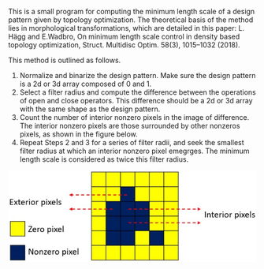 This is a small program for computing the minimum length scale of a design pattern given by topology optimization. The theoretical basis of the method lies in morphological transformations, which are detailed in this paper:
L. Hägg and E.Wadbro, On minimum length scale control in density based topology optimization, Struct. Multidisc Optim. 58(3), 1015–1032 (2018).


This method is outlined as follows.
1. Normalize and binarize the design pattern. Make sure the design pattern is a 2d or 3d array composed of 0 and 1.
2. Select a filter radius and compute the difference between the operations of open and close operators. This difference should be a 2d or 3d array with the same shape as the design pattern.
3. Count the number of interior nonzero pixels in the image of difference. The interior nonzero pixels are those surrounded by other nonzeros pixels, as shown in the figure below.
4. Repeat Steps 2 and 3 for a series of filter radii, and seek the smallest filter radius at which an interior nonzero pixel emegrges. The minimum length scale is considered as twice this filter radius.

![image](https://github.com/mawc2019/ruler/blob/main/classification%20of%20pixels.jpg)
